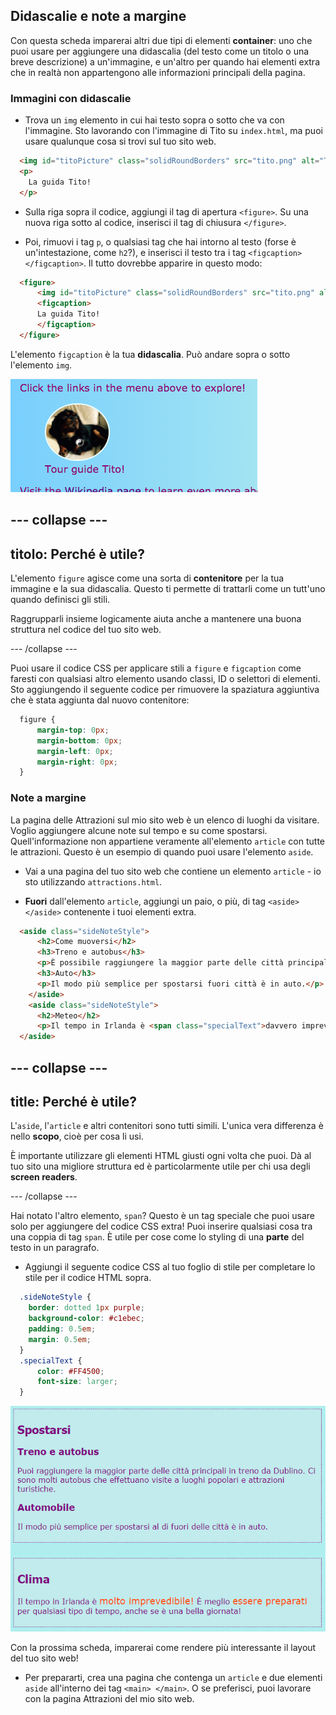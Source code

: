 ## Didascalie e note a margine

Con questa scheda imparerai altri due tipi di elementi **container**: uno che puoi usare per aggiungere una didascalia (del testo come un titolo o una breve descrizione) a un'immagine, e un'altro per quando hai elementi extra che in realtà non appartengono alle informazioni principali della pagina.

### Immagini con didascalie

+ Trova un ` img ` elemento in cui hai testo sopra o sotto che va con l'immagine. Sto lavorando con l'immagine di Tito su `index.html`, ma puoi usare qualunque cosa si trovi sul tuo sito web. 

```html
  <img id="titoPicture" class="solidRoundBorders" src="tito.png" alt="Tito the dog" />          
  <p>
    La guida Tito!
  </p>
```

+ Sulla riga sopra il codice, aggiungi il tag di apertura `<figure>`. Su una nuova riga sotto al codice, inserisci il tag di chiusura `</figure>`.

+ Poi, rimuovi i tag `p`, o qualsiasi tag che hai intorno al testo (forse è un'intestazione, come `h2`?), e inserisci il testo tra i tag `<figcaption></figcaption>`. Il tutto dovrebbe apparire in questo modo:

```html
  <figure>
      <img id="titoPicture" class="solidRoundBorders" src="tito.png" alt="Tito the dog" />          
      <figcaption>
      La guida Tito!
      </figcaption>
  </figure>
```

L'elemento `figcaption` è la tua **didascalia**. Può andare sopra o sotto l'elemento `img`.

![Immagine di Tito con didascalia](images/figureAndCaption.png)

## \--- collapse \---

## titolo: Perché è utile?

L'elemento `figure` agisce come una sorta di **contenitore** per la tua immagine e la sua didascalia. Questo ti permette di trattarli come un tutt'uno quando definisci gli stili.

Raggrupparli insieme logicamente aiuta anche a mantenere una buona struttura nel codice del tuo sito web.

\--- /collapse \---

Puoi usare il codice CSS per applicare stili a `figure` e `figcaption` come faresti con qualsiasi altro elemento usando classi, ID o selettori di elementi. Sto aggiungendo il seguente codice per rimuovere la spaziatura aggiuntiva che è stata aggiunta dal nuovo contenitore:

```css
  figure { 
      margin-top: 0px;
      margin-bottom: 0px;
      margin-left: 0px;
      margin-right: 0px;
  }
```

### Note a margine

La pagina delle Attrazioni sul mio sito web è un elenco di luoghi da visitare. Voglio aggiungere alcune note sul tempo e su come spostarsi. Quell'informazione non appartiene veramente all'elemento `article` con tutte le attrazioni. Questo è un esempio di quando puoi usare l'elemento `aside`.

+ Vai a una pagina del tuo sito web che contiene un elemento `article` - io sto utilizzando `attractions.html`.

+ **Fuori** dall'elemento `article`, aggiungi un paio, o più, di tag `<aside> </aside>` contenente i tuoi elementi extra.

```html
  <aside class="sideNoteStyle">
      <h2>Come muoversi</h2>
      <h3>Treno e autobus</h3>
      <p>È possibile raggiungere la maggior parte delle città principali in treno da Dublino. Ci sono molti autobus che effettuano visite a luoghi popolari e attrazioni turistiche.</p>
      <h3>Auto</h3>
      <p>Il modo più semplice per spostarsi fuori città è in auto.</p>
    </aside>
    <aside class="sideNoteStyle">
      <h2>Meteo</h2>
      <p>Il tempo in Irlanda è <span class="specialText">davvero imprevedibile!</span> È meglio <span class="specialText">essere pronti</span> per qualsiasi tipo di tempo, anche se è una bella giornata!</p>
  </aside>
```

## \--- collapse \---

## title: Perché è utile?

L'`aside`, l'`article` e altri contenitori sono tutti simili. L'unica vera differenza è nello **scopo**, cioè per cosa li usi.

È importante utilizzare gli elementi HTML giusti ogni volta che puoi. Dà al tuo sito una migliore struttura ed è particolarmente utile per chi usa degli **screen readers**.

\--- /collapse \---

Hai notato l'altro elemento, `span`? Questo è un tag speciale che puoi usare solo per aggiungere del codice CSS extra! Puoi inserire qualsiasi cosa tra una coppia di tag `span`. È utile per cose come lo styling di una **parte** del testo in un paragrafo.

+ Aggiungi il seguente codice CSS al tuo foglio di stile per completare lo stile per il codice HTML sopra.

```css
  .sideNoteStyle {
    border: dotted 1px purple;
    background-color: #c1ebec;
    padding: 0.5em;
    margin: 0.5em;
  }
  .specialText {
      color: #FF4500;
      font-size: larger;
  }
```

![Note aggiuntive con il proprio stile](images/asidesStyled.png)

Con la prossima scheda, imparerai come rendere più interessante il layout del tuo sito web!

+ Per prepararti, crea una pagina che contenga un `article` e due elementi `aside` all'interno dei tag `<main> </main>`. O se preferisci, puoi lavorare con la pagina Attrazioni del mio sito web.